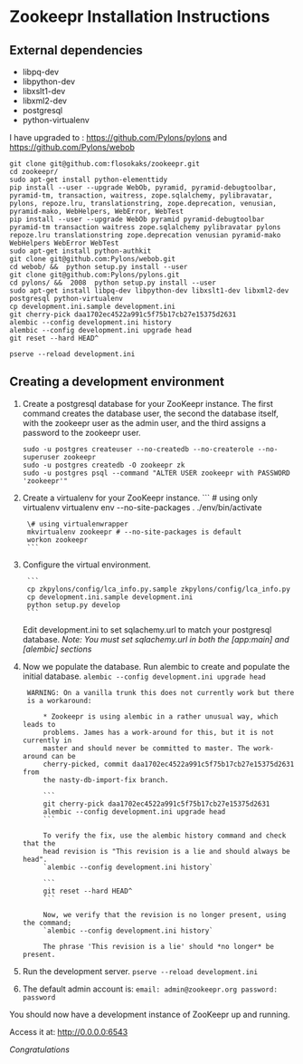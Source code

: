 Zookeepr Installation Instructions
==================================

External dependencies
---------------------

 * libpq-dev
 * libpython-dev
 * libxslt1-dev
 * libxml2-dev
 * postgresql
 * python-virtualenv

I have upgraded to : https://github.com/Pylons/pylons and
https://github.com/Pylons/webob

```
git clone git@github.com:flosokaks/zookeepr.git
cd zookeepr/
sudo apt-get install python-elementtidy
pip install --user --upgrade WebOb, pyramid, pyramid-debugtoolbar, pyramid-tm, transaction, waitress, zope.sqlalchemy, pylibravatar, pylons, repoze.lru, translationstring, zope.deprecation, venusian, pyramid-mako, WebHelpers, WebError, WebTest
pip install --user --upgrade WebOb pyramid pyramid-debugtoolbar pyramid-tm transaction waitress zope.sqlalchemy pylibravatar pylons repoze.lru translationstring zope.deprecation venusian pyramid-mako WebHelpers WebError WebTest
sudo apt-get install python-authkit
git clone git@github.com:Pylons/webob.git
cd webob/ &&  python setup.py install --user
git clone git@github.com:Pylons/pylons.git
cd pylons/ &&  2008  python setup.py install --user
sudo apt-get install libpq-dev libpython-dev libxslt1-dev libxml2-dev
postgresql python-virtualenv
cp development.ini.sample development.ini
git cherry-pick daa1702ec4522a991c5f75b17cb27e15375d2631
alembic --config development.ini history
alembic --config development.ini upgrade head
git reset --hard HEAD^

pserve --reload development.ini
```

Creating a development environment
----------------------------------

1. Create a postgresql database for your ZooKeepr instance. The first command creates the database user, the second the database itself, with the zookeepr user as the admin user, and the third assigns a password to the zookeepr user.

    ```
    sudo -u postgres createuser --no-createdb --no-createrole --no-superuser zookeepr
    sudo -u postgres createdb -O zookeepr zk
    sudo -u postgres psql --command "ALTER USER zookeepr with PASSWORD 'zookeepr'"
    ```

2. Create a virtualenv for your ZooKeepr instance.
        ```
        \# using only virtualenv
        virtualenv env --no-site-packages
        . ./env/bin/activate

        \# using virtualenwrapper
        mkvirtualenv zookeepr # --no-site-packages is default
        workon zookeepr
        ```

3. Configure the virtual environment.

        ```
        cp zkpylons/config/lca_info.py.sample zkpylons/config/lca_info.py
        cp development.ini.sample development.ini
        python setup.py develop
        ```

    Edit development.ini to set sqlachemy.url to match your postgresql database.
    _Note: You must set sqlachemy.url in both the [app:main] and [alembic] sections_

4. Now we populate the database. Run alembic to create and populate the initial database.
        ```
        alembic --config development.ini upgrade head
        ```

        WARNING: On a vanilla trunk this does not currently work but there
        is a workaround:

            * Zookeepr is using alembic in a rather unusual way, which leads to
            problems. James has a work-around for this, but it is not currently in
            master and should never be committed to master. The work-around can be
            cherry-picked, commit daa1702ec4522a991c5f75b17cb27e15375d2631 from
            the nasty-db-import-fix branch.

            ```
            git cherry-pick daa1702ec4522a991c5f75b17cb27e15375d2631
            alembic --config development.ini upgrade head
            ```

            To verify the fix, use the alembic history command and check that the
            head revision is "This revision is a lie and should always be head".
            `alembic --config development.ini history`

            ```
            git reset --hard HEAD^
            ```

            Now, we verify that the revision is no longer present, using the command;
            `alembic --config development.ini history`

            The phrase 'This revision is a lie' should *no longer* be present.

5. Run the development server.
        ```
        pserve --reload development.ini
        ```

6. The default admin account is:
        ```
        email: admin@zookeepr.org
        password: password
        ```

You should now have a development instance of ZooKeepr up and running.

Access it at: <http://0.0.0.0:6543>

*Congratulations*
